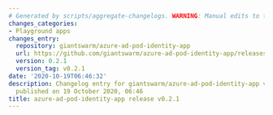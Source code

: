 ```yaml
---
# Generated by scripts/aggregate-changelogs. WARNING: Manual edits to this files will be overwritten.
changes_categories:
- Playground apps
changes_entry:
  repository: giantswarm/azure-ad-pod-identity-app
  url: https://github.com/giantswarm/azure-ad-pod-identity-app/releases/tag/v0.2.1
  version: 0.2.1
  version_tag: v0.2.1
date: '2020-10-19T06:46:32'
description: Changelog entry for giantswarm/azure-ad-pod-identity-app version 0.2.1,
  published on 19 October 2020, 06:46
title: azure-ad-pod-identity-app release v0.2.1
---
```



